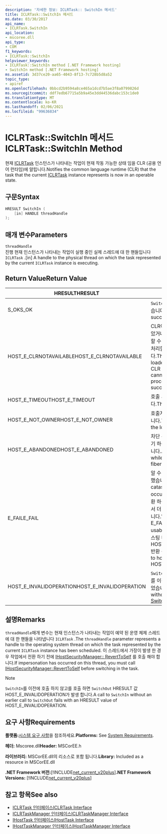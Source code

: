 ```yaml
---
description: '자세한 정보: ICLRTask:: SwitchIn 메서드'
title: ICLRTask::SwitchIn 메서드
ms.date: 03/30/2017
api_name:
- ICLRTask.SwitchIn
api_location:
- mscoree.dll
api_type:
- COM
f1_keywords:
- ICLRTask::SwitchIn
helpviewer_keywords:
- ICLRTask::SwitchIn method [.NET Framework hosting]
- SwitchIn method [.NET Framework hosting]
ms.assetid: 3d37ce20-aa65-4043-8f13-7c728b5d8a52
topic_type:
- apiref
ms.openlocfilehash: 0bbcd2b9594a8ce465a1dcd7b5ae3f8a0799826d
ms.sourcegitcommit: ddf7edb67715a5b9a45e3dd44536dabc153c1de0
ms.translationtype: MT
ms.contentlocale: ko-KR
ms.lasthandoff: 02/06/2021
ms.locfileid: "99636834"
---
```

# <a name="iclrtaskswitchin-method"></a><span data-ttu-id="01f78-103">ICLRTask::SwitchIn 메서드</span><span class="sxs-lookup"><span data-stu-id="01f78-103">ICLRTask::SwitchIn Method</span></span>

<span data-ttu-id="01f78-104">현재 [ICLRTask](iclrtask-interface.md) 인스턴스가 나타내는 작업이 현재 작동 가능한 상태 임을 CLR (공용 언어 런타임)에 알립니다.</span><span class="sxs-lookup"><span data-stu-id="01f78-104">Notifies the common language runtime (CLR) that the task that the current [ICLRTask](iclrtask-interface.md) instance represents is now in an operable state.</span></span>  
  
## <a name="syntax"></a><span data-ttu-id="01f78-105">구문</span><span class="sxs-lookup"><span data-stu-id="01f78-105">Syntax</span></span>  
  
```cpp  
HRESULT SwitchIn (  
    [in] HANDLE threadHandle  
);  
```  
  
## <a name="parameters"></a><span data-ttu-id="01f78-106">매개 변수</span><span class="sxs-lookup"><span data-stu-id="01f78-106">Parameters</span></span>  

 `threadHandle`  
 <span data-ttu-id="01f78-107">진행 현재 인스턴스가 나타내는 작업이 실행 중인 실제 스레드에 대 한 핸들입니다 `ICLRTask` .</span><span class="sxs-lookup"><span data-stu-id="01f78-107">[in] A handle to the physical thread on which the task represented by the current `ICLRTask` instance is executing.</span></span>  
  
## <a name="return-value"></a><span data-ttu-id="01f78-108">Return Value</span><span class="sxs-lookup"><span data-stu-id="01f78-108">Return Value</span></span>  
  
|<span data-ttu-id="01f78-109">HRESULT</span><span class="sxs-lookup"><span data-stu-id="01f78-109">HRESULT</span></span>|<span data-ttu-id="01f78-110">설명</span><span class="sxs-lookup"><span data-stu-id="01f78-110">Description</span></span>|  
|-------------|-----------------|  
|<span data-ttu-id="01f78-111">S_OK</span><span class="sxs-lookup"><span data-stu-id="01f78-111">S_OK</span></span>|<span data-ttu-id="01f78-112">`SwitchIn` 성공적으로 반환 되었습니다.</span><span class="sxs-lookup"><span data-stu-id="01f78-112">`SwitchIn` returned successfully.</span></span>|  
|<span data-ttu-id="01f78-113">HOST_E_CLRNOTAVAILABLE</span><span class="sxs-lookup"><span data-stu-id="01f78-113">HOST_E_CLRNOTAVAILABLE</span></span>|<span data-ttu-id="01f78-114">CLR이 프로세스에 로드 되지 않았거나 CLR이 관리 코드를 실행할 수 없거나 호출을 성공적으로 처리할 수 없는 상태에 있습니다.</span><span class="sxs-lookup"><span data-stu-id="01f78-114">The CLR has not been loaded into a process, or the CLR is in a state in which it cannot run managed code or process the call successfully.</span></span>|  
|<span data-ttu-id="01f78-115">HOST_E_TIMEOUT</span><span class="sxs-lookup"><span data-stu-id="01f78-115">HOST_E_TIMEOUT</span></span>|<span data-ttu-id="01f78-116">호출 시간이 초과 되었습니다.</span><span class="sxs-lookup"><span data-stu-id="01f78-116">The call timed out.</span></span>|  
|<span data-ttu-id="01f78-117">HOST_E_NOT_OWNER</span><span class="sxs-lookup"><span data-stu-id="01f78-117">HOST_E_NOT_OWNER</span></span>|<span data-ttu-id="01f78-118">호출자가 잠금을 소유 하지 않습니다.</span><span class="sxs-lookup"><span data-stu-id="01f78-118">The caller does not own the lock.</span></span>|  
|<span data-ttu-id="01f78-119">HOST_E_ABANDONED</span><span class="sxs-lookup"><span data-stu-id="01f78-119">HOST_E_ABANDONED</span></span>|<span data-ttu-id="01f78-120">차단 된 스레드나 파이버에서 대기 하는 동안 이벤트를 취소 했습니다.</span><span class="sxs-lookup"><span data-stu-id="01f78-120">An event was canceled while a blocked thread or fiber was waiting on it.</span></span>|  
|<span data-ttu-id="01f78-121">E_FAIL</span><span class="sxs-lookup"><span data-stu-id="01f78-121">E_FAIL</span></span>|<span data-ttu-id="01f78-122">알 수 없는 치명적인 오류가 발생 했습니다.</span><span class="sxs-lookup"><span data-stu-id="01f78-122">An unknown catastrophic failure occurred.</span></span> <span data-ttu-id="01f78-123">메서드가 E_FAIL 반환 하는 경우 해당 프로세스 내에서 더 이상 CLR을 사용할 수 없습니다.</span><span class="sxs-lookup"><span data-stu-id="01f78-123">When a method returns E_FAIL, the CLR is no longer usable within the process.</span></span> <span data-ttu-id="01f78-124">호스팅 메서드를 이후에 호출 하면 HOST_E_CLRNOTAVAILABLE 반환 됩니다.</span><span class="sxs-lookup"><span data-stu-id="01f78-124">Subsequent calls to hosting methods return HOST_E_CLRNOTAVAILABLE.</span></span>|  
|<span data-ttu-id="01f78-125">HOST_E_INVALIDOPERATION</span><span class="sxs-lookup"><span data-stu-id="01f78-125">HOST_E_INVALIDOPERATION</span></span>|<span data-ttu-id="01f78-126">`SwitchIn` 는 [Switchout 메서드](iclrtask-switchout-method.md)를 이전에 호출 하지 않고 호출 되었습니다.</span><span class="sxs-lookup"><span data-stu-id="01f78-126">`SwitchIn` was called without an earlier call to [SwitchOut Method](iclrtask-switchout-method.md).</span></span>|  
  
## <a name="remarks"></a><span data-ttu-id="01f78-127">설명</span><span class="sxs-lookup"><span data-stu-id="01f78-127">Remarks</span></span>  

 <span data-ttu-id="01f78-128">`threadHandle`매개 변수는 현재 인스턴스가 나타내는 작업이 예약 된 운영 체제 스레드에 대 한 핸들을 나타냅니다 `ICLRTask` .</span><span class="sxs-lookup"><span data-stu-id="01f78-128">The `threadHandle` parameter represents a handle to the operating system thread on which the task represented by the current `ICLRTask` instance has been scheduled.</span></span> <span data-ttu-id="01f78-129">이 스레드에서 가장이 발생 한 경우 작업에서 전환 하기 전에 [IHostSecurityManager:: RevertToSelf](ihostsecuritymanager-reverttoself-method.md) 를 호출 해야 합니다.</span><span class="sxs-lookup"><span data-stu-id="01f78-129">If impersonation has occurred on this thread, you must call [IHostSecurityManager::RevertToSelf](ihostsecuritymanager-reverttoself-method.md) before switching in the task.</span></span>  
  
> [!NOTE]
> <span data-ttu-id="01f78-130">`SwitchIn`를 이전에 호출 하지 않고를 호출 하면 `SwitchOut` HRESULT 값 HOST_E_INVALIDOPERATION가 발생 합니다.</span><span class="sxs-lookup"><span data-stu-id="01f78-130">A call to `SwitchIn` without an earlier call to `SwitchOut` fails with an HRESULT value of HOST_E_INVALIDOPERATION.</span></span>  
  
## <a name="requirements"></a><span data-ttu-id="01f78-131">요구 사항</span><span class="sxs-lookup"><span data-stu-id="01f78-131">Requirements</span></span>  

 <span data-ttu-id="01f78-132">**플랫폼:**[시스템 요구 사항](../../get-started/system-requirements.md)을 참조하세요.</span><span class="sxs-lookup"><span data-stu-id="01f78-132">**Platforms:** See [System Requirements](../../get-started/system-requirements.md).</span></span>  
  
 <span data-ttu-id="01f78-133">**헤더:** Mscoree.dll</span><span class="sxs-lookup"><span data-stu-id="01f78-133">**Header:** MSCorEE.h</span></span>  
  
 <span data-ttu-id="01f78-134">**라이브러리:** MSCorEE.dll의 리소스로 포함 됩니다.</span><span class="sxs-lookup"><span data-stu-id="01f78-134">**Library:** Included as a resource in MSCorEE.dll</span></span>  
  
 <span data-ttu-id="01f78-135">**.NET Framework 버전:**[!INCLUDE[net_current_v20plus](../../../../includes/net-current-v20plus-md.md)]</span><span class="sxs-lookup"><span data-stu-id="01f78-135">**.NET Framework Versions:** [!INCLUDE[net_current_v20plus](../../../../includes/net-current-v20plus-md.md)]</span></span>  
  
## <a name="see-also"></a><span data-ttu-id="01f78-136">참고 항목</span><span class="sxs-lookup"><span data-stu-id="01f78-136">See also</span></span>

- [<span data-ttu-id="01f78-137">ICLRTask 인터페이스</span><span class="sxs-lookup"><span data-stu-id="01f78-137">ICLRTask Interface</span></span>](iclrtask-interface.md)
- [<span data-ttu-id="01f78-138">ICLRTaskManager 인터페이스</span><span class="sxs-lookup"><span data-stu-id="01f78-138">ICLRTaskManager Interface</span></span>](iclrtaskmanager-interface.md)
- [<span data-ttu-id="01f78-139">IHostTask 인터페이스</span><span class="sxs-lookup"><span data-stu-id="01f78-139">IHostTask Interface</span></span>](ihosttask-interface.md)
- [<span data-ttu-id="01f78-140">IHostTaskManager 인터페이스</span><span class="sxs-lookup"><span data-stu-id="01f78-140">IHostTaskManager Interface</span></span>](ihosttaskmanager-interface.md)
